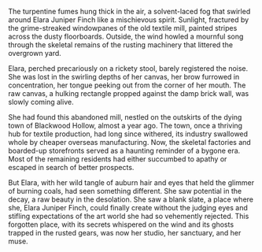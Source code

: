 The turpentine fumes hung thick in the air, a solvent-laced fog that swirled around Elara Juniper Finch like a mischievous spirit. Sunlight, fractured by the grime-streaked windowpanes of the old textile mill, painted stripes across the dusty floorboards. Outside, the wind howled a mournful song through the skeletal remains of the rusting machinery that littered the overgrown yard.

Elara, perched precariously on a rickety stool, barely registered the noise. She was lost in the swirling depths of her canvas, her brow furrowed in concentration, her tongue peeking out from the corner of her mouth. The raw canvas, a hulking rectangle propped against the damp brick wall, was slowly coming alive.

She had found this abandoned mill, nestled on the outskirts of the dying town of Blackwood Hollow, almost a year ago. The town, once a thriving hub for textile production, had long since withered, its industry swallowed whole by cheaper overseas manufacturing. Now, the skeletal factories and boarded-up storefronts served as a haunting reminder of a bygone era. Most of the remaining residents had either succumbed to apathy or escaped in search of better prospects.

But Elara, with her wild tangle of auburn hair and eyes that held the glimmer of burning coals, had seen something different. She saw potential in the decay, a raw beauty in the desolation. She saw a blank slate, a place where she, Elara Juniper Finch, could finally create without the judging eyes and stifling expectations of the art world she had so vehemently rejected. This forgotten place, with its secrets whispered on the wind and its ghosts trapped in the rusted gears, was now her studio, her sanctuary, and her muse.
